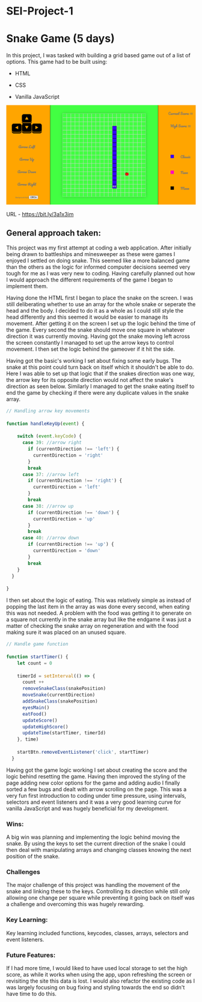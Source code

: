 # SEI-Project-1

# Snake Game (5 days)

In this project, I was tasked with building a grid based game out of a list of options. This game had to be built using:

- HTML

- CSS

- Vanilla JavaScript

![Picture](main-moving.png)

 URL - https://bit.ly/3a1x3im


 ## General approach taken:

This project was my first attempt at coding a web application. After initially being drawn to battleships and minesweeper as these were games I enjoyed I settled on doing snake. This seemed like a more balanced game than the others as the logic for informed computer decisions seemed very tough for me as I was very new to coding. Having carefully planned out how I would approach the different requirements of the game I began to implement them.

Having done the HTML first I began to place the snake on the screen. I was still deliberating whether to use an array for the whole snake or seperate the head and the body. I decided to do it as a whole as I could still style the head differently and this seemed it would be easier to manage its movement. After getting it on the screen I set up the logic behind the time of the game. Every second the snake should move one square in whatever direction it was currently moving. Having got the snake moving left across the screen constantly I managed to set up the arrow keys to control movement. I then set the logic behind the gameover if it hit the side. 

Having got the basic's working I set about fixing some early bugs. The snake at this point could turn back on itself which it shouldn't be able to do. Here I was able to set up that logic that if the snakes direction was one way, the arrow key for its opposite direction would not affect the snake's direction as seen below. Similarly I managed to get the snake eating itself to end the game by checking if there were any duplicate values in the snake array.

```javaScript
// Handling arrow key movements

function handleKeyUp(event) {

    switch (event.keyCode) {
      case 39: //arrow right
        if (currentDirection !== 'left') {
          currentDirection = 'right'
        }
        break
      case 37: //arrow left
        if (currentDirection !== 'right') {
          currentDirection = 'left'
        }
        break
      case 38: //arrow up
        if (currentDirection !== 'down') {
          currentDirection = 'up'
        }
        break
      case 40: //arrow down
        if (currentDirection !== 'up') {
          currentDirection = 'down'
        }
        break
    }
  }

}
``` 

I then set about the logic of eating. This was relatively simple as instead of popping the last item in the array as was done every second, when eating this was not needed. A problem with the food was getting it to generate on a square not currently in the snake array but like the endgame it was just a matter of checking the snake array on regeneration and with the food making sure it was placed on an unused square. 

```javaScript
// Handle game function

function startTimer() {
    let count = 0

    timerId = setInterval(() => {
      count ++
      removeSnakeClass(snakePosition)
      moveSnake(currentDirection)
      addSnakeClass(snakePosition)
      eyesMain()
      eatFood()
      updateScore()
      updateHighScore()
      updateTime(startTimer, timerId)
    }, time)

    startBtn.removeEventListener('click', startTimer)
  }

```

Having got the game logic working I set about creating the score and the logic behind resetting the game. Having then improved the styling of the page adding new color options for the game and adding audio I finally sorted a few bugs and dealt with arrow scrolling on the page. This was a very fun first introduction to coding under time pressure, using intervals, selectors and event listeners and it was a very good learning curve for vanilla JavaScript and was hugely beneficial for my development.

### Wins:

A big win was planning and implementing the logic behind moving the snake. By using the keys to set the current direction of the snake I could then deal with manipulating arrays and changing classes knowing the next position of the snake. 

### Challenges

The major challenge of this project was handling the movement of the snake and linking these to the keys. Controlling its direction while still only allowing one change per square while preventing it going back on itself was a challenge and overcoming this was hugely rewarding.
 
### Key Learning:

Key learning included functions, keycodes, classes, arrays, selectors and event listeners.

### Future Features:

If I had more time, I would liked to have used local storage to set the high score, as while it works when using the app, upon refreshing the screen or revisiting the site this data is lost. I would also refactor the existing code as I was largely focusing on bug fixing and styling towards the end so didn't have time to do this.


